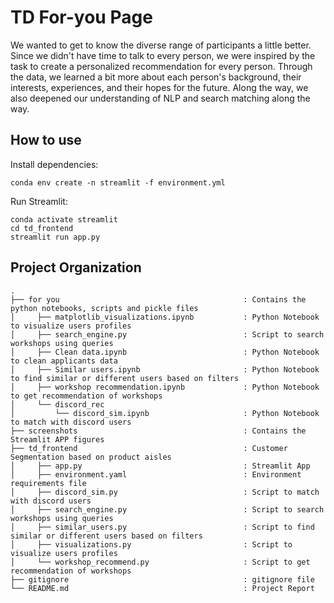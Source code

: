 # TD For-you Page
We wanted to get to know the diverse range of participants a little better. Since we didn't have time to talk to every person, we were inspired by the task to create a personalized recommendation for every person. Through the data, we learned a bit more about each person's background, their interests, experiences, and their hopes for the future. Along the way, we also deepened our understanding of NLP and search matching along the way.

## How to use

Install dependencies:

```
conda env create -n streamlit -f environment.yml
```

Run Streamlit:

```
conda activate streamlit
cd td_frontend
streamlit run app.py
```

## Project Organization

```
.
├── for you                                         : Contains the python notebooks, scripts and pickle files
│     ├── matplotlib_visualizations.ipynb           : Python Notebook to visualize users profiles
│     ├── search_engine.py                          : Script to search workshops using queries
│     ├── Clean data.ipynb                          : Python Notebook to clean applicants data
│     ├── Similar users.ipynb                       : Python Notebook to find similar or different users based on filters
│     ├── workshop recommendation.ipynb             : Python Notebook to get recommendation of workshops
│     └── discord_rec
│         └── discord_sim.ipynb                     : Python Notebook to match with discord users
├── screenshots                                     : Contains the Streamlit APP figures 
├── td_frontend                                     : Customer Segmentation based on product aisles
│     ├── app.py                                    : Streamlit App
│     ├── environment.yaml                          : Environment requirements file
│     ├── discord_sim.py                            : Script to match with discord users
│     ├── search_engine.py                          : Script to search workshops using queries
│     ├── similar_users.py                          : Script to find similar or different users based on filters
│     ├── visualizations.py                         : Script to visualize users profiles
│     └── workshop_recommend.py                     : Script to get recommendation of workshops
├── gitignore                                       : gitignore file
└── README.md                                       : Project Report 
```
